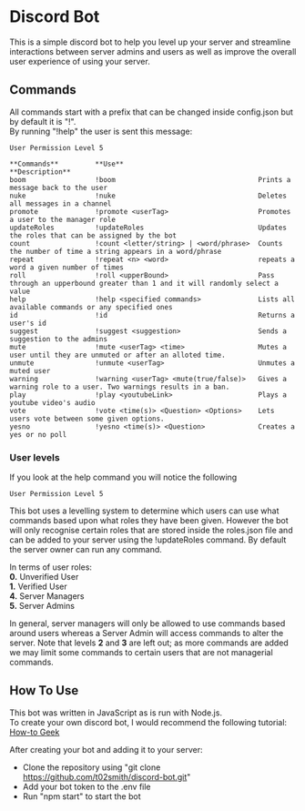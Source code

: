 
# Discord Bot

This is a simple discord bot to help you level up your server and streamline interactions
between server admins and users as well as improve the overall user experience of using
your server.

## Commands

All commands start with a prefix that can be changed inside config.json but by default
it is "!". \
By running "!help" the user is sent this message:

```
User Permission Level 5

**Commands**         **Use**                                **Description**
boom                 !boom                                   Prints a message back to the user
nuke                 !nuke                                   Deletes all messages in a channel
promote              !promote <userTag>                      Promotes a user to the manager role
updateRoles          !updateRoles                            Updates the roles that can be assigned by the bot
count                !count <letter/string> | <word/phrase>  Counts the number of time a string appears in a word/phrase
repeat               !repeat <n> <word>                      repeats a word a given number of times
roll                 !roll <upperBound>                      Pass through an upperbound greater than 1 and it will randomly select a value
help                 !help <specified commands>              Lists all available commands or any specified ones
id                   !id                                     Returns a user's id
suggest              !suggest <suggestion>                   Sends a suggestion to the admins
mute                 !mute <userTag> <time>                  Mutes a user until they are unmuted or after an alloted time.
unmute               !unmute <userTag>                       Unmutes a muted user
warning              !warning <userTag> <mute(true/false)>   Gives a warning role to a user. Two warnings results in a ban.
play                 !play <youtubeLink>                     Plays a youtube video's audio
vote                 !vote <time(s)> <Question> <Options>    Lets users vote between some given options.
yesno                !yesno <time(s)> <Question>             Creates a yes or no poll
```

### User levels

If you look at the help command you will notice the following
```
User Permission Level 5
```
This bot uses a levelling system to determine which users can use what commands based
upon what roles they have been given. However the bot will only recognise certain roles
that are stored inside the roles.json file and can be added to your server using the 
!updateRoles command. By default the server owner can run any command.

In terms of user roles: \
**0.** Unverified User \
**1.** Verified User \
**4.** Server Managers \
**5.** Server Admins

In general, server managers will only be allowed to use commands based around users 
whereas a Server Admin will access commands to alter the server. Note that levels **2** 
and **3** are left out; as more commands are added we may limit some commands to certain
users that are not managerial commands.

## How To Use

This bot was written in JavaScript as is run with Node.js. \
To create your own discord bot, I would recommend the following tutorial: \
[How-to Geek](https://www.howtogeek.com/364225/how-to-make-your-own-discord-bot/)

After creating your bot and adding it to your server:
- Clone the repository using "git clone https://github.com/t02smith/discord-bot.git"
- Add your bot token to the .env file
- Run "npm start" to start the bot